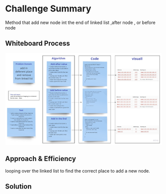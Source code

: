# Challenge Summary
<!-- Description of the challenge -->
Method that add new node int the end of linked list ,after node , or before node
## Whiteboard Process
<!-- Embedded whiteboard image -->

![photo](./linked-list-insertions.jpg)
## Approach & Efficiency
<!-- What approach did you take? Why? What is the Big O space/time for this approach? -->

looping over the linked list to find the correct place to add a new node.
## Solution
